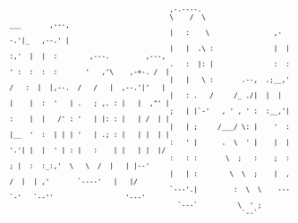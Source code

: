                                            ,-.----.                                                                
                                            \    /  \                   ___       ,---,                             
                                            |   :    \                ,--.'|_   ,--.' |                             
                                            |   |  .\ :               |  | :,'  |  |  :        ,---.         ,---,  
                                            .   :  |: |               :  : ' :  :  :  :       '   ,'\    ,-+-. /  | 
                                            |   |   \ :       .--,  .;__,'  /   :  |  |,--.  /   /   |  ,--.'|'   | 
                                            |   : .   /     /_ ./|  |  |   |    |  :  '   | .   ; ,. : |   |  ,"' | 
                                            ;   | |`-'   , ' , ' :  :__,'| :    |  |   /' : '   | |: : |   | /  | | 
                                            |   | ;     /___/ \: |    '  : |__  '  :  | | | '   | .; : |   | |  | | 
                                            :   ' |      .  \  ' |    |  | '.'| |  |  ' | : |   :    | |   | |  |/  
                                            :   : :       \  ;   :    ;  :    ; |  :  :_:,'  \   \  /  |   | |--'   
                                            |   | :        \  \  ;    |  ,   /  |  | ,'       `----'   |   |/       
                                            `---'.|         :  \  \    ---`-'   `--''                  '---'        
                                              `---`          \  ' ;                                                 
                                                              `--`                                                  
